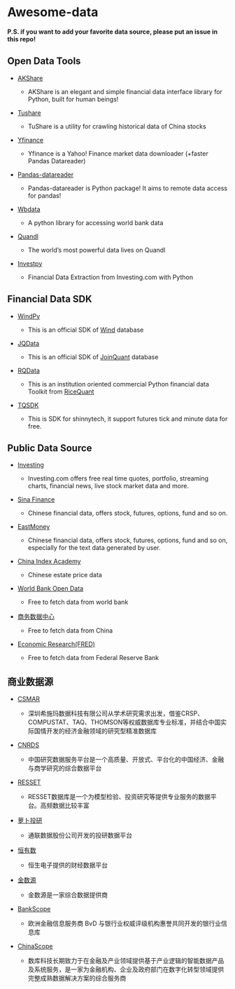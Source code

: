 # Awesome-data

**P.S. if you want to add your favorite data source, please put an issue in this repo!**

## Open Data Tools

- [AKShare](https://github.com/jindaxiang/akshare)
  - AKShare is an elegant and simple financial data interface library for Python, built for human beings!
  
- [Tushare](https://github.com/waditu/tushare)
  - TuShare is a utility for crawling historical data of China stocks

- [Yfinance](https://github.com/ranaroussi/yfinance)
  - Yfinance is a Yahoo! Finance market data downloader (+faster Pandas Datareader)

- [Pandas-datareader](https://pandas-datareader.readthedocs.io/en/latest/index.html#)
  - Pandas-datareader is Python package! It aims to remote data access for pandas!

- [Wbdata](https://github.com/OliverSherouse/wbdata)
  - A python library for accessing world bank data
  
- [Quandl](https://www.quandl.com/)
  - The world’s most powerful data lives on Quandl

- [Investpy](https://github.com/alvarobartt/investpy)
  - Financial Data Extraction from Investing.com with Python

## Financial Data SDK

- [WindPy](https://www.wind.com.cn/download.aspx)
  - This is an official SDK of [Wind](https://www.wind.com.cn/Default.aspx) database

- [JQData](https://github.com/JoinQuant/jqdatasdk)
  - This is an official SDK of [JoinQuant](https://www.joinquant.com/help/api/help?name=JQData) database
  
- [RQData](https://www.ricequant.com/doc/rqdata-institutional#research-version)
  - This is an institution oriented commercial Python financial data Toolkit from [RiceQuant](https://www.ricequant.com/welcome/)

- [TQSDK](https://github.com/shinnytech/tqsdk-python)
  - This is SDK for shinnytech, it support futures tick and minute data for free.
 
## Public Data Source

- [Investing](https://cn.investing.com/)
  - Investing.com offers free real time quotes, portfolio, streaming charts, financial news, live stock market data and more.
  
- [Sina Finance](https://finance.sina.com.cn/)
  - Chinese financial data, offers stock, futures, options, fund and so on.
  
- [EastMoney](http://data.eastmoney.com/center/)
  - Chinese financial data, offers stock, futures, options, fund and so on, especially for the text data generated by user.
  
- [China Index Academy](https://industry.fang.com/)
  - Chinese estate price data
  
- [World Bank Open Data](https://data.worldbank.org.cn/)
  - Free to fetch data from world bank

- [商务数据中心](http://data.mofcom.gov.cn/index.shtml/)
  - Free to fetch data from China

- [Economic Research(FRED)](https://fred.stlouisfed.org/)
  - Free to fetch data from Federal Reserve Bank

## 商业数据源

- [CSMAR](https://www.gtarsc.com/)
  - 深圳希施玛数据科技有限公司从学术研究需求出发，借鉴CRSP、COMPUSTAT、TAQ、THOMSON等权威数据库专业标准，并结合中国实际国情开发的经济金融领域的研究型精准数据库

- [CNRDS](https://www.cnrds.com/)
  - 中国研究数据服务平台是一个高质量、开放式、平台化的中国经济、金融与商学研究的综合数据平台

- [RESSET](http://www.resset.cn/)
  - RESSET数据库是一个为模型检验、投资研究等提供专业服务的数据平台。高频数据比较丰富

- [萝卜投研](https://robo.datayes.com/)
  - 通联数据股份公司开发的投研数据平台

- [恒有数](https://udata.hs.net/home)
  - 恒生电子提供的财经数据平台

- [金数源](https://www.jinshuyuan.net)
  - 金数源是一家综合数据提供商

- [BankScope](https://www.bvdinfo.com/)
  - 欧洲金融信息服务商 BvD 与银行业权威评级机构惠誉共同开发的银行业信息库

- [ChinaScope](https://www.chinascope.com/)
  - 数库科技长期致力于在金融及产业领域提供基于产业逻辑的智能数据产品及系统服务，是一家为金融机构、企业及政府部门在数字化转型领域提供完整成熟数据解决方案的综合服务商

